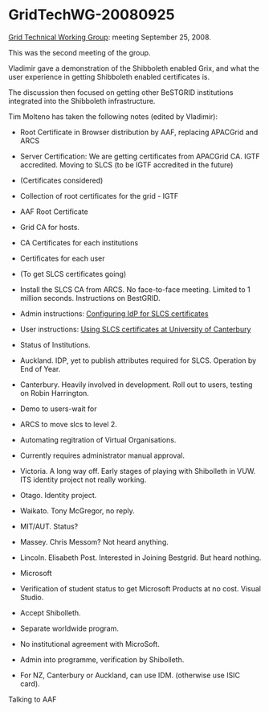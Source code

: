 # GridTechWG-20080925

[Grid Technical Working Group](/wiki/spaces/BeSTGRID/pages/3816950451): meeting September 25, 2008.

This was the second meeting of the group.

Vladimir gave a demonstration of the Shibboleth enabled Grix, and what the user experience in getting Shibboleth enabled certificates is.

The discussion then focused on getting other BeSTGRID institutions integrated into the Shibboleth infrastructure.

Tim Molteno has taken the following notes (edited by Vladimir):

- Root Certificate in Browser distribution by AAF, replacing APACGrid and ARCS
- Server Certification: We are getting certificates from APACGrid CA. IGTF accredited. Moving to SLCS (to be IGTF accredited in the future)

- (Certificates considered)
	
- Collection of root certificates for the grid - IGTF
- AAF Root Certificate
		
- Grid CA for hosts.
- CA Certificates for each institutions
			
- Certificates for each user

- (To get SLCS certificates going)
	
- Install the SLCS CA from ARCS. No face-to-face meeting. Limited to 1 million seconds. Instructions on BestGRID.
		
- Admin instructions: [Configuring IdP for SLCS certificates](/wiki/spaces/BeSTGRID/pages/3816950476)
- User instructions: [Using SLCS certificates at University of Canterbury](/wiki/spaces/BeSTGRID/pages/3816950494)

- Status of Institutions.
	
- Auckland. IDP, yet to publish attributes required for SLCS. Operation by End of Year.
- Canterbury. Heavily involved in development. Roll out to users, testing on Robin Harrington.
		
- Demo to users-wait for
			
- ARCS to move slcs to level 2.
- Automating regitration of Virtual Organisations.
- Currently requires administrator manual approval.
- Victoria. A long way off. Early stages of playing with Shibolleth in VUW. ITS identity project not really working.
- Otago. Identity project.
- Waikato. Tony McGregor, no reply.
- MIT/AUT. Status?
- Massey. Chris Messom? Not heard anything.
- Lincoln. Elisabeth Post. Interested in Joining Bestgrid. But heard nothing.

- Microsoft
	
- Verification of student status to get Microsoft Products at no cost. Visual Studio.
- Accept Shibolleth.
- Separate worldwide program.
- No institutional agreement with MicroSoft.
- Admin into programme, verification by Shibolleth.
- For NZ, Canterbury or Auckland, can use IDM.  (otherwise use ISIC card).

Talking to AAF
